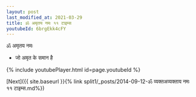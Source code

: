 ```yaml
---
layout: post
last_modified_at: 2021-03-29
title: ॐ अमृतय नमः ११ टाइम्स
youtubeId: 6brgEkk4cFY
---
```

 
 
 ॐ अमृतय नमः  
 
 -  जो अमृत के समान है 
 
  
 
  
 
 
 
 
 
 


{% include youtubePlayer.html id=page.youtubeId %}
 
[Next]({{ site.baseurl }}{% link  split1/_posts/2014-09-12-ॐ व्यक्तअव्यक्ताय नमः ११ टाइम्स.md%})
 
